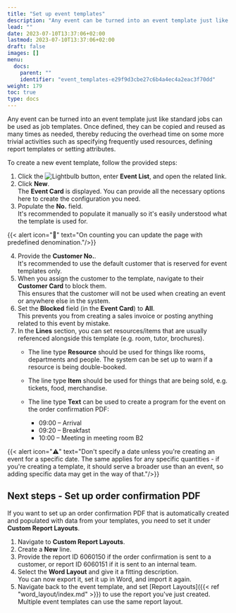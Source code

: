```yaml
---
title: "Set up event templates"
description: "Any event can be turned into an event template just like standard jobs can be used as job templates."
lead: ""
date: 2023-07-10T13:37:06+02:00
lastmod: 2023-07-10T13:37:06+02:00
draft: false
images: []
menu:
  docs:
    parent: ""
    identifier: "event_templates-e29f9d3cbe27c6b4a4ec4a2eac3f70dd"
weight: 179
toc: true
type: docs
---
```


Any event can be turned into an event template just like standard jobs can be used as job templates. Once defined, they can be copied and reused as many times as needed, thereby reducing the overhead time on some more trivial activities such as specifying frequently used resources, defining report templates or setting attributes.

To create a new event template, follow the provided steps:

1. Click the ![Lightbulb](Lightbulb_icon.PNG) button, enter **Event List**, and open the related link.       
2. Click **New**.     
   The **Event Card** is displayed. You can provide all the necessary options here to create the configuration you need. 
3. Populate the **No.** field.      
   It's recommended to populate it manually so it's easily understood what the template is used for.
   
{{< alert icon="📝" text="On counting you can update the page with predefined denomination."/>}}

4. Provide the **Customer No.**.    
   It's recommended to use the default customer that is reserved for event templates only.
5. When you assign the customer to the template, navigate to their **Customer Card** to block them.      
   This ensures that the customer will not be used when creating an event or anywhere else in the system.
6. Set the **Blocked** field (in the **Event Card**) to **All**.     
   This prevents you from creating a sales invoice or posting anything related to this event by mistake.
7. In the **Lines** section, you can set resources/items that are usually referenced alongside this template (e.g. room, tutor, brochures).
    - The line type **Resource** should be used for things like rooms, departments and people. The system can be set up to warn if a resource is being double-booked.
    - The line type **Item** should be used for things that are being sold, e.g. tickets, food, merchandise.
    - The line type **Text** can be used to create a program for the event on the order confirmation PDF:

        - 09:00 – Arrival
        - 09:20 – Breakfast
        - 10:00 – Meeting in meeting room B2

{{< alert icon="⚠️" text="Don't specify a date unless you're creating an event for a specific date. The same applies for any specific quantities - if you're creating a template, it should serve a broader use than an event, so adding specific data may get in the way of that."/>}}
 

## Next steps - Set up order confirmation PDF

If you want to set up an order confirmation PDF that is automatically created and populated with data from your templates, you need to set it under **Custom Report Layouts**. 

1. Navigate to **Custom Report Layouts**.
2. Create a **New** line. 
3. Provide the report ID 6060150 if the order confirmation is sent to a customer, or report ID 6060151  if it is sent to an internal team.      
4. Select the **Word Layout** and give it a fitting description.     
   You can now export it, set it up in Word, and import it again.
5. Navigate back to the event template, and set [Report Layouts]({{< ref "word_layout/index.md" >}}) to use the report you've just created.     
   Multiple event templates can use the same report layout.